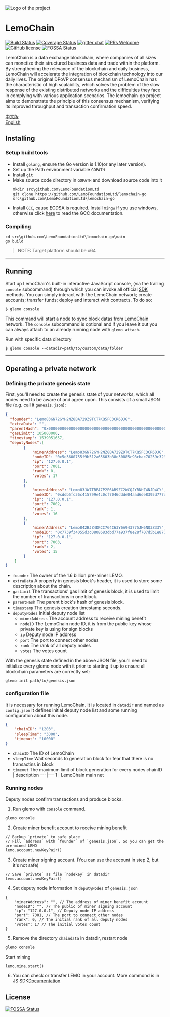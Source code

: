 ![Logo of the project](./logo.png)

# LemoChain
[![Build Status](https://travis-ci.org/LemoFoundationLtd/lemochain-go.svg?branch=master)](https://travis-ci.org/LemoFoundationLtd/lemochain-go)
[![Coverage Status](https://coveralls.io/repos/github/LemoFoundationLtd/lemochain-go/badge.svg?branch=master)](https://coveralls.io/github/LemoFoundationLtd/lemochain-go?branch=master)
[![gitter chat](https://img.shields.io/gitter/room/LemoFoundationLtd/lemochain-go.svg?style=flat-square)](https://gitter.im/LemoFoundationLtd/lemochain-go)
[![PRs Welcome](https://img.shields.io/badge/PRs-welcome-brightgreen.svg?style=flat-square)](http://makeapullrequest.com)
[![GitHub license](https://img.shields.io/badge/license-LGPL3.0-blue.svg?style=flat-square)](https://github.com/LemoFoundationLtd/lemochain-go/blob/master/LICENSE)
[![FOSSA Status](https://app.fossa.io/api/projects/git%2Bgithub.com%2Flnkyan%2Flemochain-go.svg?type=shield)](https://app.fossa.io/projects/git%2Bgithub.com%2Flnkyan%2Flemochain-go?ref=badge_shield)

LemoChain is a data exchange blockchain, where companies of all sizes can monetize their structured business data and trade within the platform. By strengthening the relevance of the blockchain and daily business, LemoChain will accelerate the integration of blockchain technology into our daily lives.
The original DPoVP consensus mechanism of LemoChain has the characteristic of high scalability, which solves the problem of the slow response of the existing distributed networks and the difficulties they face in complying with various application scenarios.
The lemochain-go project aims to demonstrate the principle of this consensus mechanism, verifying its improved throughput and transaction confirmation speed.

[中文版](https://github.com/LemoFoundationLtd/lemochain-go/blob/master/README_zh.md)  
[English](https://github.com/LemoFoundationLtd/lemochain-go/blob/master/README.md)


## Installing

### Setup build tools
- Install `golang`, ensure the Go version is 1.10(or any later version).
- Set up the Path environment variable `GOPATH`
- Install `git`
- Make source code directory in `GOPATH` and download source code into it
    ```
    mkdir src\github.com\LemoFoundationLtd
    git clone https://github.com/LemoFoundationLtd/lemochain-go src\github.com\LemoFoundationLtd\lemochain-go
    ```
- Install `GCC`, cause ECDSA is required. Install `mingw` if you use windows, otherwise click [here](https://gcc.gnu.org/install) to read the GCC documentation.

### Compiling
```
cd src\github.com\LemoFoundationLtd\lemochain-go\main
go build
```
> NOTE: Target platform should be x64

---

## Running
Start up LemoChain's built-in interactive JavaScript console, (via the trailing `console` subcommand) through which you can invoke all official [SDK](https://github.com/LemoFoundationLtd/lemo-client) methods. You can simply interact with the LemoChain network; create accounts; transfer funds; deploy and interact with contracts. To do so:
```
$ glemo console
```
This command will start a node to sync block datas from LemoChain network. The `console` subcommand is optional and if you leave it out you can always attach to an already running node with `glemo attach`.

Run with specific data directory
```
$ glemo console --datadir=path/to/custom/data/folder
```

---

## Operating a private network

### Defining the private genesis state
First, you'll need to create the genesis state of your networks, which all nodes need to be aware of and agree upon. This consists of a small JSON file (e.g. call it `genesis.json`):
```json
{
  "founder": "Lemo83GN72GYH2NZ8BA729Z9TCT7KQ5FC3CR6DJG",
  "extraData": "",
  "parentHash": "0x0000000000000000000000000000000000000000000000000000000000000000",
  "gasLimit": 105000000,
  "timestamp": 1539051657,
  "deputyNodes":[
		{
			"minerAddress": "Lemo83GN72GYH2NZ8BA729Z9TCT7KQ5FC3CR6DJG",
			"nodeID": "0x5e3600755f9b512a65603b38e30885c98cbac70259c3235c9b3f42ee563b480edea351ba0ff5748a638fe0aeff5d845bf37a3b437831871b48fd32f33cd9a3c0",
			"ip": "127.0.0.1",
			"port": 7001,
			"rank": 0,
			"votes": 17
		},
		{
			"minerAddress": "Lemo83JW7TBPA7P2P6AR9ZC2WCQJYRNHZ4NJD4CY",
			"nodeID": "0xddb5fc36c415799e4c0cf7046ddde04aad6de8395d777db4f46ebdf258e55ee1d698fdd6f81a950f00b78bb0ea562e4f7de38cb0adf475c5026bb885ce74afb0",
			"ip": "127.0.0.1",
			"port": 7002,
			"rank": 1,
			"votes": 16
		},
		{
			"minerAddress": "Lemo842BJZ4DKCC764C63Y6A943775JH6NQ3Z33Y",
			"nodeID": "0x7739f34055d3c0808683dbd77a937f8e28f707d5b1e873bbe61f6f2d0347692f36ef736f342fb5ce4710f7e337f062cc2110d134b63a9575f78cb167bfae2f43",
			"ip": "127.0.0.1",
			"port": 7003,
			"rank": 2,
			"votes": 15
		}
	]
}
```
- `founder`  The owner of the 1.6 billion pre-miner LEMO.
- `extraData` A property in genesis block's header, it is used to store some description about the chain.
- `gasLimit` The transactions' gas limit of genesis block, it is used to limit the number of transactions in one block.
- `parentHash` The parent block's hash of genesis block.
- `timestamp` The genesis creation timestamp seconds.
- `deputyNodes` Initial deputy node list
	- `minerAddress` The account address to receive mining benefit
	- `nodeID` The LemoChain node ID, it is from the public key whose private key is using for sign blocks
	- `ip` Deputy node IP address
	- `port` The port to connect other nodes
	- `rank` The rank of all deputy nodes
	- `votes` The votes count

With the genesis state defined in the above JSON file, you'll need to initialize every glemo node with it prior to starting it up to ensure all blockchain parameters are correctly set:
```
glemo init path/to/genesis.json
```

### configuration file
It is necessary for running LemoChain. It is located in `datadir` and named as `config.json`
It defines initial deputy node list and some running configuration about this node.
```json
{
	"chainID": "1203",
	"sleepTime": "3000",
	"timeout": "10000"
}
```
- `chainID` The ID of LemoChain
- `sleepTime` Wait seconds to generation block for fear that there is no transactins in block
- `timeout` The maximum limit of block generation for every nodes
chainID | description
---|---
1 | LemoChain main net

### Running nodes
Deputy nodes confirm transactions and produce blocks.
1. Run glemo with `console` command.
```
glemo console
```
2. Create miner benefit account to receive mining benefit
```
// Backup `private` to safe place
// Fill `address` with `founder` of `genesis.json`. So you can get the pre-mined LEMO
lemo.account.newKeyPair()
```
3. Create miner signing account. (You can use the account in step 2, but it's not safe)
```
// Save `private` as file `nodekey` in datadir
lemo.account.newKeyPair()
```
4. Set deputy node information in `deputyNodes` of `genesis.json`
```
{
	"minerAddress": "", // The address of miner benefit account
	"nodeID": "", // The public of miner signing account
	"ip": "127.0.0.1", // Deputy node IP address
	"port": 7001, // The port to connect other nodes
	"rank": 0, // The initial rank of all deputy nodes
	"votes": 17 // The initial votes count
}
```
5. Remove the directory `chaindata` in datadir, restart node
```
glemo console
```
Start mining
```
lemo.mine.start()
```
6. You can check or transfer LEMO in your account. More commond is in JS SDK[Documentation](https://github.com/LemoFoundationLtd/lemo-client)


## License
[![FOSSA Status](https://app.fossa.io/api/projects/git%2Bgithub.com%2Flnkyan%2Flemochain-go.svg?type=large)](https://app.fossa.io/projects/git%2Bgithub.com%2Flnkyan%2Flemochain-go?ref=badge_large)